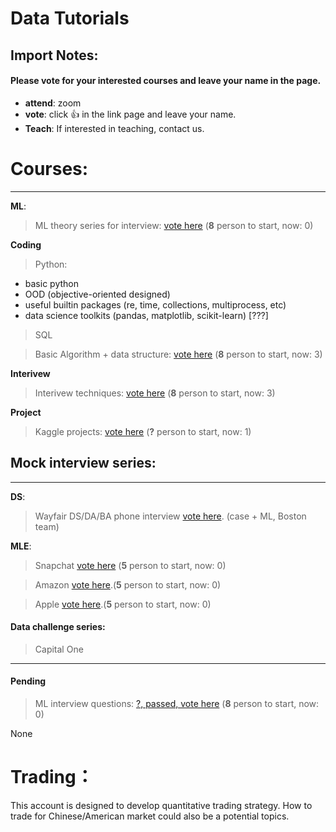 # Data Tutorials

## Import Notes:
#### Please **vote** for your interested courses and leave your name in the page.

* **attend**: zoom
* **vote**: click 👍 in the link page and leave your name.
* **Teach**: If interested in teaching, contact us.

# Courses: 
--------
**ML**:

>  ML theory series for interview: [vote here](https://github.com/Hexgram/tutorials/issues/1) (**8** person to start, now: 0)

**Coding**

>  Python: 
 - basic python 
 - OOD (objective-oriented designed)
 - useful builtin packages (re, time, collections, multiprocess, etc) 
 - data science toolkits (pandas, matplotlib, scikit-learn) [???]  

>  SQL

>  Basic Algorithm + data structure: [vote here](https://github.com/Hexgram/tutorials/issues/2) (**8** person to start, now: 3)

**Interivew**

>  Interivew techniques: [vote here](https://github.com/Hexgram/tutorials/issues/3) (**8** person to start, now: 3)

**Project**

>  Kaggle projects: [vote here](https://github.com/Hexgram/tutorials/issues/8) (**?** person to start, now: 1)

## Mock interview series:
-----
**DS**:

>  Wayfair DS/DA/BA phone interview [vote here](). (case + ML, Boston team) 

**MLE**: 

> Snapchat [vote here]() (**5** person to start, now: 0)

>  Amazon [vote here](https://github.com/Hexgram/tutorials/issues/7).(**5** person to start, now: 0)

>  Apple [vote here](https://github.com/Hexgram/tutorials/issues/6).(**5** person to start, now: 0)



#### Data challenge series:
> Capital One

-----

#### Pending
>  ML interview questions: [?, passed, vote here](https://github.com/Hexgram/tutorials/issues/4) (**8** person to start, now: 0)


None


# Trading：

This account is designed to develop quantitative trading strategy. How to trade for Chinese/American market could also be a potential topics.

